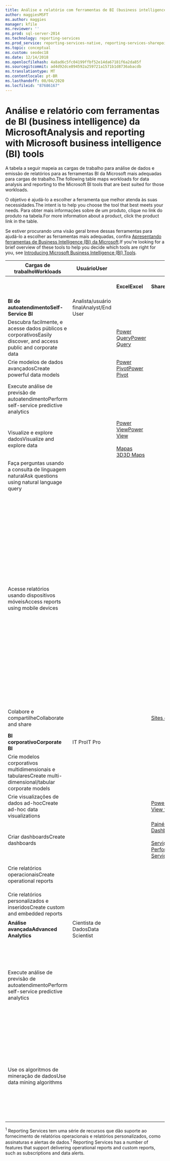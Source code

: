 ```yaml
---
title: Análise e relatório com ferramentas de BI (business intelligence) da Microsoft
author: maggiesMSFT
ms.author: maggies
manager: kfile
ms.reviewer: ''
ms.prod: sql-server-2014
ms.technology: reporting-services
ms.prod_service: reporting-services-native, reporting-services-sharepoint
ms.topic: conceptual
ms.custom: seodec18
ms.date: 12/14/2018
ms.openlocfilehash: 4a8ad6c5fc04199ffbf52e14da67181f6a2da85f
ms.sourcegitcommit: ad4d92dce894592a259721a1571b1d8736abacdb
ms.translationtype: MT
ms.contentlocale: pt-BR
ms.lasthandoff: 08/04/2020
ms.locfileid: "87686167"
---
```

# <a name="analysis-and-reporting-with-microsoft-business-intelligence-bi-tools"></a><span data-ttu-id="18dba-102">Análise e relatório com ferramentas de BI (business intelligence) da Microsoft</span><span class="sxs-lookup"><span data-stu-id="18dba-102">Analysis and reporting with Microsoft business intelligence (BI) tools</span></span>

  <span data-ttu-id="18dba-103">A tabela a seguir mapeia as cargas de trabalho para análise de dados e emissão de relatórios para as ferramentas BI da Microsoft mais adequadas para cargas de trabalho.</span><span class="sxs-lookup"><span data-stu-id="18dba-103">The following table maps workloads for data analysis and reporting to the Microsoft BI tools that are best suited for those workloads.</span></span>  
  
 <span data-ttu-id="18dba-104">O objetivo é ajudá-lo a escolher a ferramenta que melhor atenda às suas necessidades.</span><span class="sxs-lookup"><span data-stu-id="18dba-104">The intent is to help you choose the tool that best meets your needs.</span></span> <span data-ttu-id="18dba-105">Para obter mais informações sobre de um produto, clique no link do produto na tabela.</span><span class="sxs-lookup"><span data-stu-id="18dba-105">For more information about a product, click the product link in the table.</span></span>  
  
 <span data-ttu-id="18dba-106">Se estiver procurando uma visão geral breve dessas ferramentas para ajudá-lo a escolher as ferramentas mais adequadas, confira [Apresentando ferramentas de Business Intelligence (BI) da Microsoft](https://www.digitalvidya.com/blog/introduction-to-microsoft-power-bi/).</span><span class="sxs-lookup"><span data-stu-id="18dba-106">If you're looking for a brief overview of these tools to help you decide which tools are right for you, see [Introducing Microsoft Business Intelligence (BI) Tools](https://www.digitalvidya.com/blog/introduction-to-microsoft-power-bi/).</span></span>  
  
|<span data-ttu-id="18dba-107">Cargas de trabalho</span><span class="sxs-lookup"><span data-stu-id="18dba-107">Workloads</span></span>|<span data-ttu-id="18dba-108">Usuário</span><span class="sxs-lookup"><span data-stu-id="18dba-108">User</span></span>|||<span data-ttu-id="18dba-109">Ferramentas de BI</span><span class="sxs-lookup"><span data-stu-id="18dba-109">BI Tools</span></span>|||  
|---------------|----------|-|-|--------------|-|-|  
|||<span data-ttu-id="18dba-110">**Excel**</span><span class="sxs-lookup"><span data-stu-id="18dba-110">**Excel**</span></span>|<span data-ttu-id="18dba-111">**SharePoint**</span><span class="sxs-lookup"><span data-stu-id="18dba-111">**SharePoint**</span></span>|<span data-ttu-id="18dba-112">**SharePoint Online**</span><span class="sxs-lookup"><span data-stu-id="18dba-112">**SharePoint Online**</span></span>|<span data-ttu-id="18dba-113">**Power BI**</span><span class="sxs-lookup"><span data-stu-id="18dba-113">**Power BI**</span></span>|<span data-ttu-id="18dba-114">**SQL Server**</span><span class="sxs-lookup"><span data-stu-id="18dba-114">**SQL Server**</span></span>|  
|<span data-ttu-id="18dba-115">**BI de autoatendimento**</span><span class="sxs-lookup"><span data-stu-id="18dba-115">**Self-Service BI**</span></span>|<span data-ttu-id="18dba-116">Analista/usuário final</span><span class="sxs-lookup"><span data-stu-id="18dba-116">Analyst/End User</span></span>||||||  
|<span data-ttu-id="18dba-117">Descubra facilmente, e acesse dados públicos e corporativos</span><span class="sxs-lookup"><span data-stu-id="18dba-117">Easily discover, and access public and corporate data</span></span>||[<span data-ttu-id="18dba-118">Power Query</span><span class="sxs-lookup"><span data-stu-id="18dba-118">Power Query</span></span>](https://go.microsoft.com/fwlink/p/?LinkId=391845)||[<span data-ttu-id="18dba-119">Catálogo de Dados do Azure</span><span class="sxs-lookup"><span data-stu-id="18dba-119">Azure Data Catalog</span></span>](https://azure.microsoft.com/services/data-catalog/)<br /><br />||  
|<span data-ttu-id="18dba-120">Crie modelos de dados avançados</span><span class="sxs-lookup"><span data-stu-id="18dba-120">Create powerful data models</span></span>||[<span data-ttu-id="18dba-121">Power Pivot</span><span class="sxs-lookup"><span data-stu-id="18dba-121">Power Pivot</span></span>](https://support.office.com/article/power-pivot-overview-and-learning-f9001958-7901-4caa-ad80-028a6d2432ed?ui=en-US&rs=en-US&ad=US)|||[<span data-ttu-id="18dba-122">Power BI Desktop</span><span class="sxs-lookup"><span data-stu-id="18dba-122">Power BI Desktop</span></span>](/power-bi/fundamentals/desktop-get-the-desktop)||  
|<span data-ttu-id="18dba-123">Execute análise de previsão de autoatendimento</span><span class="sxs-lookup"><span data-stu-id="18dba-123">Perform self-service predictive analytics</span></span>||||||[<span data-ttu-id="18dba-124">Suplementos de Mineração de Dados para Excel</span><span class="sxs-lookup"><span data-stu-id="18dba-124">Data Mining Add-Ins for Excel</span></span>](../analysis-services/data-mining-client-for-excel-sql-server-data-mining-add-ins.md)|  
|<span data-ttu-id="18dba-125">Visualize e explore dados</span><span class="sxs-lookup"><span data-stu-id="18dba-125">Visualize and explore data</span></span>||[<span data-ttu-id="18dba-126">Power View</span><span class="sxs-lookup"><span data-stu-id="18dba-126">Power View</span></span>](https://go.microsoft.com/fwlink/p/?LinkId=391847)<br /><br /> [<span data-ttu-id="18dba-127">Mapas 3D</span><span class="sxs-lookup"><span data-stu-id="18dba-127">3D Maps</span></span>](https://support.office.com/article/visualize-your-data-in-3d-maps-ce6b1d5c-4602-4dae-b487-91ec0268e75d)|||||  
|<span data-ttu-id="18dba-128">Faça perguntas usando a consulta de linguagem natural</span><span class="sxs-lookup"><span data-stu-id="18dba-128">Ask questions using natural language query</span></span>|||||[<span data-ttu-id="18dba-129">P & A</span><span class="sxs-lookup"><span data-stu-id="18dba-129">Q & A</span></span>](https://docs.microsoft.com/power-bi/consumer/end-user-q-and-a)||  
|<span data-ttu-id="18dba-130">Acesse relatórios usando dispositivos móveis</span><span class="sxs-lookup"><span data-stu-id="18dba-130">Access reports using mobile devices</span></span>||||[<span data-ttu-id="18dba-131">HTML 5 (dá suporte à visualização de arquivos <10 MB)</span><span class="sxs-lookup"><span data-stu-id="18dba-131">HTML 5 (supports viewing <10-MB files)</span></span>](https://go.microsoft.com/fwlink/p/?LinkId=391853)|[<span data-ttu-id="18dba-132">HTML 5 (dá suporte à visualização de <250 MB)</span><span class="sxs-lookup"><span data-stu-id="18dba-132">HTML 5 (supports viewing <250 MB)</span></span>](https://go.microsoft.com/fwlink/p/?LinkId=391854)<br /><br /> [<span data-ttu-id="18dba-133">Aplicativo móvel do Power BI em dispositivos iOS</span><span class="sxs-lookup"><span data-stu-id="18dba-133">Power BI mobile app on iOS devices</span></span>](https://docs.microsoft.com/power-bi/consumer/mobile/mobile-iphone-app-get-started)<br /><br /> [<span data-ttu-id="18dba-134">Aplicativo móvel do Power BI em dispositivos Android</span><span class="sxs-lookup"><span data-stu-id="18dba-134">Power BI mobile app on Android devices</span></span>](https://docs.microsoft.com/power-bi/consumer/mobile/mobile-android-app-get-started) <br /><br />[<span data-ttu-id="18dba-135">Aplicativo móvel do Power BI para Windows 10</span><span class="sxs-lookup"><span data-stu-id="18dba-135">Power BI mobile app for Windows 10</span></span>](https://docs.microsoft.com/power-bi/consumer/mobile/mobile-windows-10-phone-app-get-started)||  
|<span data-ttu-id="18dba-136">Colabore e compartilhe</span><span class="sxs-lookup"><span data-stu-id="18dba-136">Collaborate and share</span></span>|||[<span data-ttu-id="18dba-137">Sites do SharePoint</span><span class="sxs-lookup"><span data-stu-id="18dba-137">SharePoint Sites</span></span>](https://go.microsoft.com/fwlink/p/?LinkId=391849)|[<span data-ttu-id="18dba-138">Sites da equipe do SharePoint</span><span class="sxs-lookup"><span data-stu-id="18dba-138">SharePoint Team Sites</span></span>](https://go.microsoft.com/fwlink/p/?LinkId=391850)|[<span data-ttu-id="18dba-139">Sites do Power BI</span><span class="sxs-lookup"><span data-stu-id="18dba-139">Power BI Sites</span></span>](https://docs.microsoft.com/power-bi/service-how-to-collaborate-distribute-dashboards-reports)||  
|<span data-ttu-id="18dba-140">**BI corporativo**</span><span class="sxs-lookup"><span data-stu-id="18dba-140">**Corporate BI**</span></span>|<span data-ttu-id="18dba-141">IT Pro</span><span class="sxs-lookup"><span data-stu-id="18dba-141">IT Pro</span></span>||||||  
|<span data-ttu-id="18dba-142">Crie modelos corporativos multidimensionais e tabulares</span><span class="sxs-lookup"><span data-stu-id="18dba-142">Create multi-dimensional/tabular corporate models</span></span>||||||[<span data-ttu-id="18dba-143">Analysis Services</span><span class="sxs-lookup"><span data-stu-id="18dba-143">Analysis Services</span></span>](https://docs.microsoft.com/analysis-services/analysis-services-overview)|  
|<span data-ttu-id="18dba-144">Crie visualizações de dados ad-hoc</span><span class="sxs-lookup"><span data-stu-id="18dba-144">Create ad-hoc data visualizations</span></span>|||[<span data-ttu-id="18dba-145">Power View para SharePoint</span><span class="sxs-lookup"><span data-stu-id="18dba-145">Power View for SharePoint</span></span>](https://go.microsoft.com/fwlink/p/?LinkId=391858)||||  
|<span data-ttu-id="18dba-146">Criar dashboards</span><span class="sxs-lookup"><span data-stu-id="18dba-146">Create dashboards</span></span>|||[<span data-ttu-id="18dba-147">Painéis do SharePoint</span><span class="sxs-lookup"><span data-stu-id="18dba-147">SharePoint Dashboards</span></span>](https://go.microsoft.com/fwlink/p/?LinkId=391859)<br /><br /> [<span data-ttu-id="18dba-148">Serviços do PerformancePoint</span><span class="sxs-lookup"><span data-stu-id="18dba-148">PerformancePoint Services</span></span>](https://technet.microsoft.com/library/ee424392.aspx)||||  
|<span data-ttu-id="18dba-149">Crie relatórios operacionais</span><span class="sxs-lookup"><span data-stu-id="18dba-149">Create operational reports</span></span>||||||<span data-ttu-id="18dba-150"><sup>1</sup> [Reporting Services](create-deploy-and-manage-mobile-and-paginated-reports.md)</span><span class="sxs-lookup"><span data-stu-id="18dba-150"><sup>1</sup> [Reporting Services](create-deploy-and-manage-mobile-and-paginated-reports.md)</span></span>|  
|<span data-ttu-id="18dba-151">Crie relatórios personalizados e inseridos</span><span class="sxs-lookup"><span data-stu-id="18dba-151">Create custom and embedded reports</span></span>||||||<span data-ttu-id="18dba-152"><sup>1</sup> [Reporting Services](create-deploy-and-manage-mobile-and-paginated-reports.md)</span><span class="sxs-lookup"><span data-stu-id="18dba-152"><sup>1</sup> [Reporting Services](create-deploy-and-manage-mobile-and-paginated-reports.md)</span></span>|  
|<span data-ttu-id="18dba-153">**Análise avançada**</span><span class="sxs-lookup"><span data-stu-id="18dba-153">**Advanced Analytics**</span></span>|<span data-ttu-id="18dba-154">Cientista de Dados</span><span class="sxs-lookup"><span data-stu-id="18dba-154">Data Scientist</span></span>||||||  
|<span data-ttu-id="18dba-155">Execute análise de previsão de autoatendimento</span><span class="sxs-lookup"><span data-stu-id="18dba-155">Perform self-service predictive analytics</span></span>||||||<span data-ttu-id="18dba-156">[Suplementos de Mineração de Dados para Excel](https://msdn.microsoft.com/library/dn282385\(v=sql.120\).aspx)</span><span class="sxs-lookup"><span data-stu-id="18dba-156">[Data Mining Add-Ins for Excel](https://msdn.microsoft.com/library/dn282385\(v=sql.120\).aspx)</span></span>|  
|<span data-ttu-id="18dba-157">Use os algoritmos de mineração de dados</span><span class="sxs-lookup"><span data-stu-id="18dba-157">Use data mining algorithms</span></span>||||||<span data-ttu-id="18dba-158">[Mineração de dados no Analysis Services](https://technet.microsoft.com/library/bb510516\(v=sql.120\).aspx)</span><span class="sxs-lookup"><span data-stu-id="18dba-158">[Data Mining in Analysis Services](https://technet.microsoft.com/library/bb510516\(v=sql.120\).aspx)</span></span>|  
  
 <span data-ttu-id="18dba-159"><sup>1</sup> Reporting Services tem uma série de recursos que dão suporte ao fornecimento de relatórios operacionais e relatórios personalizados, como assinaturas e alertas de dados.</span><span class="sxs-lookup"><span data-stu-id="18dba-159"><sup>1</sup> Reporting Services has a number of features that support delivering operational reports and custom reports, such as subscriptions and data alerts.</span></span>